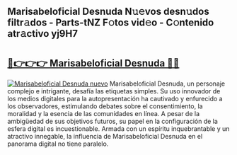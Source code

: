 ## Marisabeloficial Desnuda N𝚞𝚎vos desn𝚞dos filtr𝚊dos - Parts-tNZ F𝚘tos vid𝚎o - C𝚘ntenido atr𝚊ctivo yj9H7

# <h2><a href="http://mbdbzjp.tromn.icu/?c=Marisabeloficial+Desnuda">🔗👉👉👉 Marisabeloficial Desnuda 🔗🔗</a></h2>

[![Marisabeloficial Desnuda nuevo](https://i.imgur.com/pEAQMta.gif)](http://mbdbzjp.tromn.icu/?c=Marisabeloficial+Desnuda)
Marisabeloficial Desnuda, un personaje complejo e intrigante, desafía las etiquetas simples. Su uso innovador de los medios digitales para la autopresentación ha cautivado y enfurecido a los observadores, estimulando debates sobre el consentimiento, la moralidad y la esencia de las comunidades en línea. A pesar de la ambigüedad de sus objetivos futuros, su papel en la configuración de la esfera digital es incuestionable. Armada con un espíritu inquebrantable y un atractivo innegable, la influencia de Marisabeloficial Desnuda en el panorama digital no tiene paralelo.
